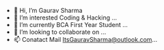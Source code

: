 - 👋 Hi, I’m Gaurav Sharma
- 👀 I’m interested Coding & Hacking ...
- 🌱 I’m currently BCA First Year Student ...
- 💞️ I’m looking to collaborate on ...
- 📫 Conatact Mail ItsGauravSharma@outlook.com...

<!---
IsmartGaurav/IsmartGaurav is a ✨ special ✨ repository because its `README.md` (this file) appears on your GitHub profile.
You can click the Preview link to take a look at your changes.
--->
